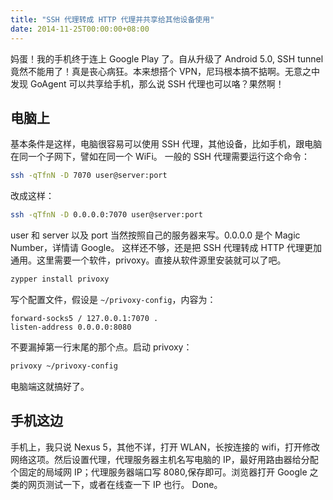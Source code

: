 ```yaml
---
title: "SSH 代理转成 HTTP 代理并共享给其他设备使用"
date: 2014-11-25T00:00:00+08:00
---
```


妈蛋！我的手机终于连上 Google Play 了。自从升级了 Android 5.0, SSH tunnel 竟然不能用了！真是丧心病狂。本来想搭个 VPN，尼玛根本搞不掂啊。无意之中发现 GoAgent 可以共享给手机，那么说 SSH 代理也可以咯？果然啊！ 

## 电脑上

基本条件是这样，电脑很容易可以使用 SSH 代理，其他设备，比如手机，跟电脑在同一个子网下，譬如在同一个 WiFi。 一般的 SSH 代理需要运行这个命令：

```bash
ssh -qTfnN -D 7070 user@server:port
```

改成这样：

```bash
ssh -qTfnN -D 0.0.0.0:7070 user@server:port
```

user 和 server 以及 port 当然按照自己的服务器来写。0.0.0.0 是个 Magic Number，详情请 Google。 这样还不够，还是把 SSH 代理转成 HTTP 代理更加通用。这里需要一个软件，privoxy。直接从软件源里安装就可以了吧。

```bash
zypper install privoxy
```

写个配置文件，假设是 `~/privoxy-config`，内容为：

```text
forward-socks5 / 127.0.0.1:7070 .
listen-address 0.0.0.0:8080
```

不要漏掉第一行末尾的那个点。启动 privoxy：

```bash
privoxy ~/privoxy-config
```

电脑端这就搞好了。 

## 手机这边

手机上，我只说 Nexus 5，其他不详，打开 WLAN，长按连接的 wifi，打开修改网络这项。然后设置代理，代理服务器主机名写电脑的 IP，最好用路由器给分配个固定的局域网 IP；代理服务器端口写 8080,保存即可。浏览器打开 Google 之类的网页测试一下，或者在线查一下 IP 也行。 Done。

